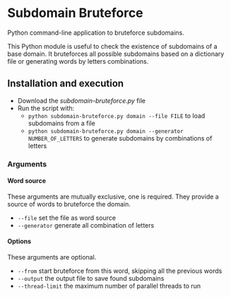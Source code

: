 # Subdomain Bruteforce
Python command-line application to bruteforce subdomains.

This Python module is useful to check the existence of subdomains of a base domain.
It bruteforces all possible subdomains based on a dictionary file or generating words by letters combinations.

## Installation and execution

- Download the _subdomain-bruteforce.py_ file 
- Run the script with:
  - `python subdomain-bruteforce.py domain --file FILE` to load subdomains from a file
  - `python subdomain-bruteforce.py domain --generator NUMBER_OF_LETTERS` to generate subdomains by combinations of letters

### Arguments
#### Word source
These arguments are mutually exclusive, one is required.
They provide a source of words to bruteforce the domain. 
- `--file` set the file as word source
- `--generator` generate all combination of letters

#### Options
These arguments are optional.
- `--from` start bruteforce from this word, skipping all the previous words
- `--output` the output file to save found subdomains
- `--thread-limit` the maximum number of parallel threads to run

